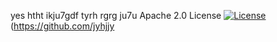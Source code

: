 yes
   htht
   ikju7gdf
   tyrh
   rgrg
   ju7u
   Apache 2.0 License [![License](https://img.shields.io/badge/License-Apache_2.0-blue.svg)](https://opensource.org/licenses/Apache-2.0)
   (https://github.com/jyhjjy